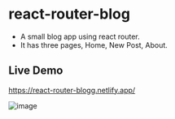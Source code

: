 # react-router-blog
- A small blog app using react router.
- It has three pages, Home, New Post, About.

## Live Demo
https://react-router-blogg.netlify.app/

![image](https://github.com/Arslan240/react-router-blog/assets/72486336/ef210ffb-8e01-4935-8d9f-8a927e6a5721)
